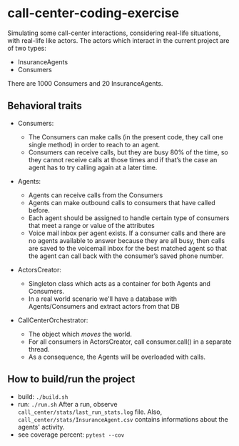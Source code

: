 # call-center-coding-exercise
Simulating some call-center interactions, considering real-life situations, with real-life like actors.
The actors which interact in the current project are of two types:
 - InsuranceAgents
 - Consumers

There are 1000 Consumers and 20 InsuranceAgents.

## Behavioral traits
- Consumers:
    - The Consumers can make calls (in the present code, they call one single method) in order to reach to an agent.
    - Consumers can receive calls, but they are busy 80% of the time, so they cannot receive calls at those times and if that’s the case an agent has to try calling again at a later time.

- Agents:
    - Agents can receive calls from the Consumers
    - Agents can make outbound calls to consumers that have called before.
    - Each agent should be assigned to handle certain type of consumers that meet a range or value of the attributes
    - Voice mail inbox per agent exists. If a consumer calls and there are no agents available to answer because they are all busy, then calls are saved to the voicemail inbox for the best matched agent so that the agent can call back with the consumer’s saved phone number.

- ActorsCreator:
    - Singleton class which acts as a container for both Agents and Consumers.
    - In a real world scenario we'll have a database with Agents/Consumers and extract actors from that DB

- CallCenterOrchestrator:
    - The object which *moves* the world.
    - For all consumers in ActorsCreator, call consumer.call() in a separate thread.
    - As a consequence, the Agents will be overloaded with calls.
  
## How to build/run the project
 - build: `./build.sh`
 - run: `./run.sh` After a run, observe `call_center/stats/last_run_stats.log` file. Also, `call_center/stats/InsuranceAgent.csv` contains informations about the agents' activity.
- see coverage percent: `pytest --cov`

